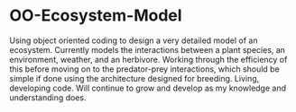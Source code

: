 # OO-Ecosystem-Model
Using object oriented coding to design a very detailed model of an ecosystem. 
Currently models the interactions between a plant species, an environment, weather, and an herbivore. Working through the efficiency of this before moving on to the predator-prey interactions, which should be simple if done using the architecture designed for breeding. 
Living, developing code. Will continue to grow and develop as my knowledge and understanding does. 
